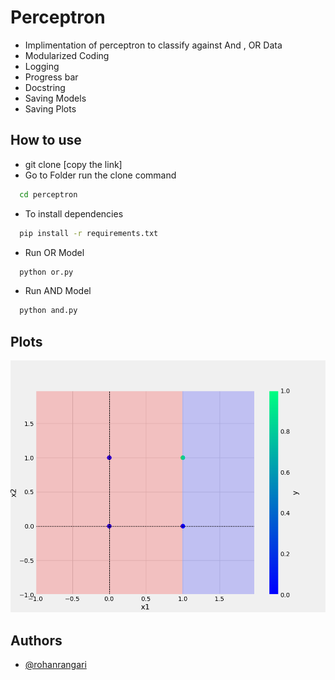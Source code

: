 # Perceptron
+ Implimentation of perceptron to classify against And , OR Data
+ Modularized Coding
+ Logging
+ Progress bar
+ Docstring
+ Saving Models
+ Saving Plots

## How to use 
+ git clone [copy the link]
+ Go to Folder run the clone command
```bash
  cd perceptron
```
+ To install dependencies
```bash
  pip install -r requirements.txt
```
+ Run OR Model
```bash
  python or.py
```
+ Run AND Model
```bash
  python and.py
```

## Plots

![And Plot](https://github.com/rohanrangari/perceptron/blob/main/plots/and.png)


## Authors

- [@rohanrangari](https://github.com/rohanrangari)